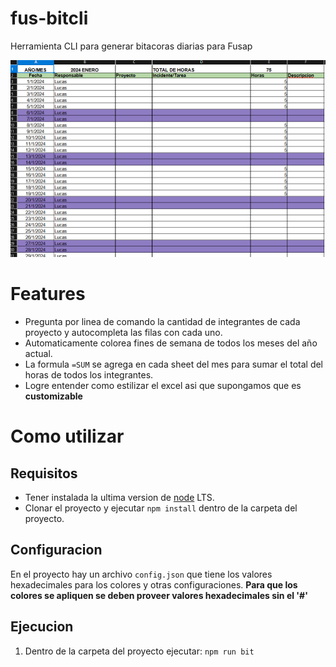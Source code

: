 # fus-bitcli

Herramienta CLI para generar bitacoras diarias para Fusap

![Mockupimage](./assets/new-mock.png "mockup")

# Features

- Pregunta por linea de comando la cantidad de integrantes de cada proyecto y autocompleta las filas con cada uno.
- Automaticamente colorea fines de semana de todos los meses del año actual.
- La formula `=SUM` se agrega en cada sheet del mes para sumar el total del horas de todos los integrantes.
- Logre entender como estilizar el excel asi que supongamos que es **customizable**

# Como utilizar

## Requisitos

- Tener instalada la ultima version de [node](https://nodejs.org/en) LTS.
- Clonar el proyecto y ejecutar `npm install` dentro de la carpeta del proyecto.

## Configuracion

En el proyecto hay un archivo `config.json` que tiene los valores hexadecimales para los colores y otras configuraciones.
**Para que los colores se apliquen se deben proveer valores hexadecimales sin el '#'**

## Ejecucion

1. Dentro de la carpeta del proyecto ejecutar: `npm run bit`


